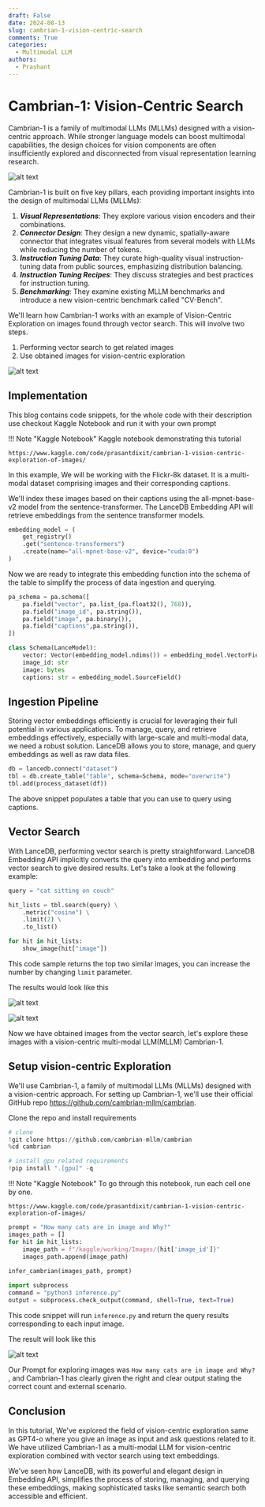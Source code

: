 ```yaml
---
draft: False
date: 2024-08-13
slug: cambrian-1-vision-centric-search
comments: True
categories:
  - Multimodal LLM
authors:
  - Prashant
---
```


# Cambrian-1: Vision-Centric Search

Cambrian-1 is a family of multimodal LLMs (MLLMs) designed with a vision-centric approach. While stronger language models can boost multimodal capabilities, the design choices for vision components are often insufficiently explored and disconnected from visual representation learning research.

![alt text](img/cambrian/cambrian-result-1.png)

Cambrian-1 is built on five key pillars, each providing important insights into the design of multimodal LLMs (MLLMs):

1. ***Visual Representations***: They explore various vision encoders and their combinations.
2. ***Connector Design***: They design a new dynamic, spatially-aware connector that integrates visual features from several models with LLMs while reducing the number of tokens.
3. ***Instruction Tuning Data***: They curate high-quality visual instruction-tuning data from public sources, emphasizing distribution balancing.
4. ***Instruction Tuning Recipes***: They discuss strategies and best practices for instruction tuning.
5. ***Benchmarking***: They examine existing MLLM benchmarks and introduce a new vision-centric benchmark called "CV-Bench".

We'll learn how Cambrian-1 works with an example of Vision-Centric Exploration on images found through vector search. This will involve two steps.
1. Performing vector search to get related images
2. Use obtained images for vision-centric exploration

![alt text](./img/cambrian/cambrian-result-1.png)

## Implementation
This blog contains code snippets, for the whole code with their description use checkout Kaggle Notebook and run it with your own prompt

!!! Note "Kaggle Notebook"
    Kaggle notebook demonstrating this tutorial

    https://www.kaggle.com/code/prasantdixit/cambrian-1-vision-centric-exploration-of-images/ 

In this example, We will be working with the Flickr-8k dataset. It is a multi-modal dataset comprising images and their corresponding captions.

We'll index these images based on their captions using the all-mpnet-base-v2 model from the sentence-transformer. The LanceDB Embedding API will retrieve embeddings from the sentence transformer models. 

```python
embedding_model = (
    get_registry()
    .get("sentence-transformers")
    .create(name="all-mpnet-base-v2", device="cuda:0")
)
```

Now we are ready to integrate this embedding function into the schema of the table to simplify the process of data ingestion and querying.

```python
pa_schema = pa.schema([
    pa.field("vector", pa.list_(pa.float32(), 768)),
    pa.field("image_id", pa.string()),
    pa.field("image", pa.binary()),
    pa.field("captions",pa.string()),
])

class Schema(LanceModel):
    vector: Vector(embedding_model.ndims()) = embedding_model.VectorField()
    image_id: str
    image: bytes
    captions: str = embedding_model.SourceField()
```

## Ingestion Pipeline
Storing vector embeddings efficiently is crucial for leveraging their full potential in various applications. To manage, query, and retrieve embeddings effectively, especially with large-scale and multi-modal data, we need a robust solution.
LanceDB allows you to store, manage, and query embeddings as well as raw data files.

```python
db = lancedb.connect("dataset")
tbl = db.create_table("table", schema=Schema, mode="overwrite")
tbl.add(process_dataset(df))
```

The above snippet populates a table that you can use to query using captions.

## Vector Search
With LanceDB, performing vector search is pretty straightforward. LanceDB Embedding API implicitly converts the query into embedding and performs vector search to give desired results. Let's take a look at the following example:

```python
query = "cat sitting on couch"

hit_lists = tbl.search(query) \
    .metric("cosine") \
    .limit(2) \
    .to_list()

for hit in hit_lists:
    show_image(hit["image"])
```

This code sample returns the top two similar images, you can increase the number by changing `limit` parameter. 

The results would look like this

![alt text](./img/cambrian/cambrian-result-2.png)

![alt text](./img/cambrian/cambrian-result-3.png)

Now we have obtained images from the vector search, let's explore these images with a vision-centric multi-modal LLM(MLLM) Cambrian-1.

## Setup vision-centric Exploration
We'll use Cambrian-1, a family of multimodal LLMs (MLLMs) designed with a vision-centric approach. For setting up Cambrian-1, we'll use their official GitHub repo https://github.com/cambrian-mllm/cambrian. 


Clone the repo and install requirements 
```python
# clone 
!git clone https://github.com/cambrian-mllm/cambrian
%cd cambrian

# install gpu related requirements
!pip install ".[gpu]" -q
```

!!! Note "Kaggle Notebook"
    To go through this notebook, run each cell one by one.

    https://www.kaggle.com/code/prasantdixit/cambrian-1-vision-centric-exploration-of-images/ 

```python
prompt = "How many cats are in image and Why?"
images_path = []
for hit in hit_lists:
    image_path = f"/kaggle/working/Images/{hit['image_id']}"
    images_path.append(image_path)
    
infer_cambrian(images_path, prompt)

import subprocess
command = "python3 inference.py"
output = subprocess.check_output(command, shell=True, text=True)
```

This code snippet will run `inference.py` and return the query results corresponding to each input image.

The result will look like this

![alt text](./img/cambrian/cambrian-result-4.png)

Our Prompt for exploring images was `How many cats are in image and Why?` , and Cambrian-1 has clearly given the right and clear output stating the correct count and external scenario.

## Conclusion
In this tutorial, We've explored the field of vision-centric exploration same as GPT4-o where you give an image as input and ask questions related to it. We have utilized Cambrian-1 as a multi-modal LLM for vision-centric exploration combined with vector search using text embeddings.

We've seen how LanceDB, with its powerful and elegant design in Embedding API, simplifies the process of storing, managing, and querying these embeddings, making sophisticated tasks like semantic search both accessible and efficient.